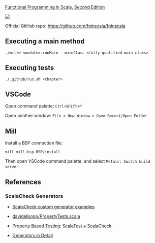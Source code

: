 [Functional Programming in Scala, Second Edition](https://www.manning.com/books/functional-programming-in-scala-second-edition)

[![](https://github.com/asarkar/fp-scala/workflows/CI/badge.svg)](https://github.com/asarkar/fp-scala/actions)

Official GitHub repo: https://github.com/fpinscala/fpinscala

## Executing a main method
```
./millw <module>.runMain --mainClass <fully-qualified main class>
```

## Executing tests
```
./.github/run.sh <chapter>
```

## VSCode

Open command palette: `Ctrl+Shift+P`

Open another window: `File > New Window > Open Recent/Open Folder`

## Mill

Install a BSP connection file:
```
mill mill.bsp.BSP/install
```

Then open VSCode command palette, and select `Metals: Switch build server`.


## References

### ScalaCheck Generators

* [ScalaCheck custom generator examples](https://alvinalexander.com/scala/scalacheck-custom-generator-examples/)

* [davidallsopp/PropertyTests.scala](https://gist.github.com/davidallsopp/60d7474a1fe8dc9b1f2d)

* [Property Based Testing: ScalaTest + ScalaCheck](https://medium.com/analytics-vidhya/property-based-testing-scalatest-scalacheck-52261a2b5c2c)

* [Generators in Detail](https://booksites.artima.com/scalacheck/examples/html/ch06.html)